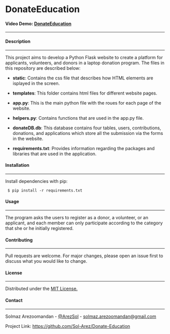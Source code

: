 

# DonateEducation

#### Video Demo: [DonateEducation](https://youtu.be/l6pPWWuPgbE)

---

#### Description
--- 

This project aims to develop a Python Flask website to create a platform for applicants, volunteers, and donors in a laptop donation program. The files in this repository are described below:

* __static__: Contains the css file that describes how HTML elements are isplayed in the screen.

* __templates__: This folder contains html files for different website pages.

* __app.py__: This is the main python file with the roues for each page of the website.

* __helpers.py__: Contains functions that are used in the app.py file.

* __donateDB.db__: This database contains four tables, users, contributions, donations, and applications which store all the submission via the forms in the website.

* __requirements.txt__: Provides information regarding the packages and libraries that are used in the application.

#### Installation
---
Install dependencies with pip:
>
     $ pip install -r requirements.txt

#### Usage
---
The program asks the users to register as a donor, a volunteer, or an applicant, and each member can only participate according to the category that she or he initially registered.

#### Contributing
---
Pull requests are welcome. For major changes, please open an issue first to discuss what you would like to change.



#### License
---
Distributed under the [MIT License.](https://choosealicense.com/licenses/mit/)

#### Contact
---
Solmaz Arezoomandan - [@ArezSol](https://twitter.com/ArezSol) - solmaz.arezoomandan@gmail.com
>
Project Link: https://github.com/Sol-Arez/Donate-Education
